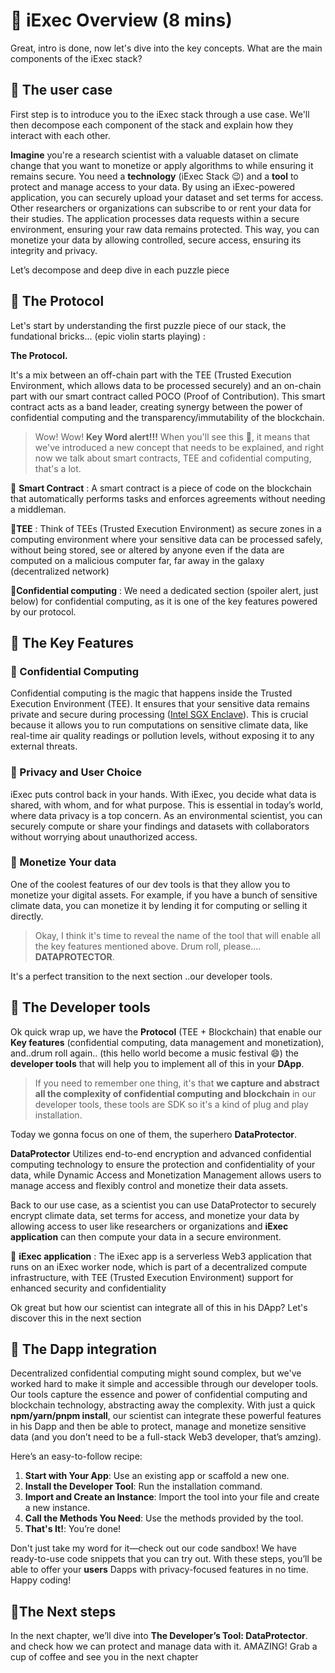 # 🧐 iExec Overview (8 mins)

Great, intro is done, now let's dive into the key concepts. What are the main
components of the iExec stack?

## 👷 The user case

First step is to introduce you to the iExec stack through a use case. We'll then
decompose each component of the stack and explain how they interact with each
other.

**Imagine** you're a research scientist with a valuable dataset on climate
change that you want to monetize or apply algorithms to while ensuring it
remains secure. You need a **technology** (iExec Stack 😉) and a **tool** to
protect and manage access to your data. By using an iExec-powered application,
you can securely upload your dataset and set terms for access. Other researchers
or organizations can subscribe to or rent your data for their studies. The
application processes data requests within a secure environment, ensuring your
raw data remains protected. This way, you can monetize your data by allowing
controlled, secure access, ensuring its integrity and privacy.

Let’s decompose and deep dive in each puzzle piece

## 🧩 The Protocol

Let's start by understanding the first puzzle piece of our stack, the
fundational bricks... (epic violin starts playing) :

**The Protocol.**

It's a mix between an off-chain part with the TEE (Trusted Execution
Environment, which allows data to be processed securely) and an on-chain part
with our smart contract called POCO (Proof of Contribution). This smart contract
acts as a band leader, creating synergy between the power of confidential
computing and the transparency/immutability of the blockchain.

> Wow! Wow! **Key Word alert!!!** When you'll see this 🚨, it means that we've
> introduced a new concept that needs to be explained, and right now we talk
> about smart contracts, TEE and cofidential computing, that's a lot.

🚨 **Smart Contract** : A smart contract is a piece of code on the blockchain
that automatically performs tasks and enforces agreements without needing a
middleman.

🚨**TEE** : Think of TEEs (Trusted Execution Environment) as secure zones in a
computing environment where your sensitive data can be processed safely, without
being stored, see or altered by anyone even if the data are computed on a
malicious computer far, far away in the galaxy (decentralized network)

🚨**Confidential computing** : We need a dedicated section (spoiler alert, just
below) for confidential computing, as it is one of the key features powered by
our protocol.

## 🧩 The Key Features

### 🔑 Confidential Computing

Confidential computing is the magic that happens inside the Trusted Execution
Environment (TEE). It ensures that your sensitive data remains private and
secure during processing
([Intel SGX Enclave](https://www.intel.com/content/dam/develop/external/us/en/documents/overview-of-intel-sgx-enclave-637284.pdf)).
This is crucial because it allows you to run computations on sensitive climate
data, like real-time air quality readings or pollution levels, without exposing
it to any external threats.

### 🔑 Privacy and User Choice

iExec puts control back in your hands. With iExec, you decide what data is
shared, with whom, and for what purpose. This is essential in today’s world,
where data privacy is a top concern. As an environmental scientist, you can
securely compute or share your findings and datasets with collaborators without
worrying about unauthorized access.

### 🔑 Monetize Your data

One of the coolest features of our dev tools is that they allow you to monetize
your digital assets. For example, if you have a bunch of sensitive climate data,
you can monetize it by lending it for computing or selling it directly.

> Okay, I think it's time to reveal the name of the tool that will enable all
> the key features mentioned above. Drum roll, please.... **DATAPROTECTOR**.

It's a perfect transition to the next section ..our developer tools.

## 🧩 The Developer tools

Ok quick wrap up, we have the **Protocol** (TEE + Blockchain) that enable our
**Key features** (confidential computing, data management and monetization),
and..drum roll again.. (this hello world become a music festival 😄) the
**developer tools** that will help you to implement all of this in your
**DApp**.

> If you need to remember one thing, it's that **we capture and abstract all the
> complexity of confidential computing and blockchain** in our developer tools,
> these tools are SDK so it's a kind of plug and play installation.

Today we gonna focus on one of them, the superhero **DataProtector**.

**DataProtector** Utilizes end-to-end encryption and advanced confidential
computing technology to ensure the protection and confidentiality of your data,
while Dynamic Access and Monetization Management allows users to manage access
and flexibly control and monetize their data assets.

Back to our use case, as a scientist you can use DataProtector to securely
encrypt climate data, set terms for access, and monetize your data by allowing
access to user like researchers or organizations and **iExec application** can
then compute your data in a secure environment.

🚨 **iExec application** : The iExec app is a serverless Web3 application that
runs on an iExec worker node, which is part of a decentralized compute
infrastructure, with TEE (Trusted Execution Environment) support for enhanced
security and confidentiality

Ok great but how our scientist can integrate all of this in his DApp? Let's
discover this in the next section

## 🧩 The Dapp integration

Decentralized confidential computing might sound complex, but we've worked hard
to make it simple and accessible through our developer tools. Our tools capture
the essence and power of confidential computing and blockchain technology,
abstracting away the complexity. With just a quick **npm/yarn/pnpm install**,
our scientist can integrate these powerful features in his Dapp and then be able
to protect, manage and monetize sensitive data (and you don’t need to be a
full-stack Web3 developer, that’s amzing).

Here’s an easy-to-follow recipe:

1. **Start with Your App**: Use an existing app or scaffold a new one.
2. **Install the Developer Tool**: Run the installation command.
3. **Import and Create an Instance**: Import the tool into your file and create
   a new instance.
4. **Call the Methods You Need**: Use the methods provided by the tool.
5. **That's It!**: You’re done!

Don't just take my word for it—check out our code sandbox! We have ready-to-use
code snippets that you can try out. With these steps, you’ll be able to offer
your **users** Dapps with privacy-focused features in no time. Happy coding!

## 💫The Next steps

In the next chapter, we’ll dive into **The Developer’s Tool: DataProtector**.
and check how we can protect and manage data with it. AMAZING! Grab a cup of
coffee and see you in the next chapter
